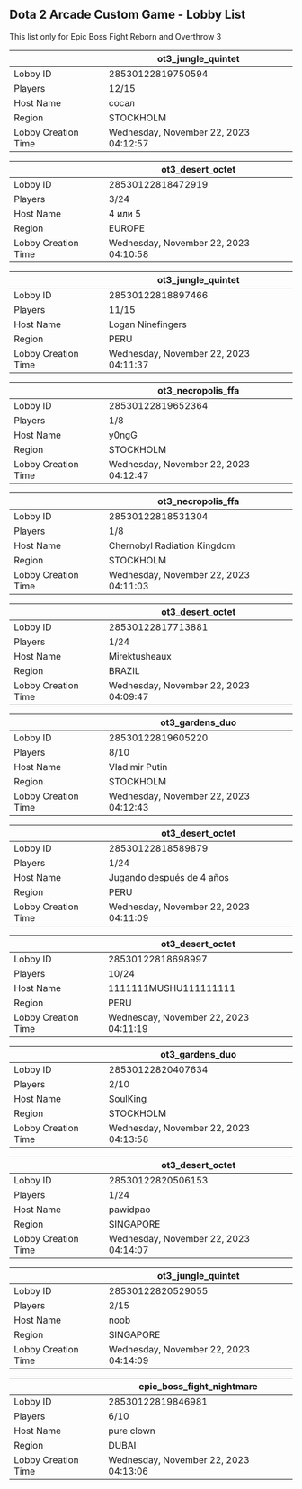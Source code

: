 ## Dota 2 Arcade Custom Game - Lobby List

This list only for Epic Boss Fight Reborn and Overthrow 3

|  | ot3_jungle_quintet |
| ------ | ------ |
| Lobby ID | 28530122819750594 |
| Players | 12/15 |
| Host Name | сосал |
| Region | STOCKHOLM |
| Lobby Creation Time | Wednesday, November 22, 2023 04:12:57 |


|  | ot3_desert_octet |
| ------ | ------ |
| Lobby ID | 28530122818472919 |
| Players | 3/24 |
| Host Name | 4 или 5 |
| Region | EUROPE |
| Lobby Creation Time | Wednesday, November 22, 2023 04:10:58 |


|  | ot3_jungle_quintet |
| ------ | ------ |
| Lobby ID | 28530122818897466 |
| Players | 11/15 |
| Host Name | Logan Ninefingers |
| Region | PERU |
| Lobby Creation Time | Wednesday, November 22, 2023 04:11:37 |


|  | ot3_necropolis_ffa |
| ------ | ------ |
| Lobby ID | 28530122819652364 |
| Players | 1/8 |
| Host Name | y0ngG |
| Region | STOCKHOLM |
| Lobby Creation Time | Wednesday, November 22, 2023 04:12:47 |


|  | ot3_necropolis_ffa |
| ------ | ------ |
| Lobby ID | 28530122818531304 |
| Players | 1/8 |
| Host Name | Chernobyl Radiation Kingdom |
| Region | STOCKHOLM |
| Lobby Creation Time | Wednesday, November 22, 2023 04:11:03 |


|  | ot3_desert_octet |
| ------ | ------ |
| Lobby ID | 28530122817713881 |
| Players | 1/24 |
| Host Name | Mirektusheaux |
| Region | BRAZIL |
| Lobby Creation Time | Wednesday, November 22, 2023 04:09:47 |


|  | ot3_gardens_duo |
| ------ | ------ |
| Lobby ID | 28530122819605220 |
| Players | 8/10 |
| Host Name | VIаdimir Рutin |
| Region | STOCKHOLM |
| Lobby Creation Time | Wednesday, November 22, 2023 04:12:43 |


|  | ot3_desert_octet |
| ------ | ------ |
| Lobby ID | 28530122818589879 |
| Players | 1/24 |
| Host Name | Jugando después de 4 años |
| Region | PERU |
| Lobby Creation Time | Wednesday, November 22, 2023 04:11:09 |


|  | ot3_desert_octet |
| ------ | ------ |
| Lobby ID | 28530122818698997 |
| Players | 10/24 |
| Host Name | 1111111MUSHU111111111 |
| Region | PERU |
| Lobby Creation Time | Wednesday, November 22, 2023 04:11:19 |


|  | ot3_gardens_duo |
| ------ | ------ |
| Lobby ID | 28530122820407634 |
| Players | 2/10 |
| Host Name | SoulKing |
| Region | STOCKHOLM |
| Lobby Creation Time | Wednesday, November 22, 2023 04:13:58 |


|  | ot3_desert_octet |
| ------ | ------ |
| Lobby ID | 28530122820506153 |
| Players | 1/24 |
| Host Name | pawidpao |
| Region | SINGAPORE |
| Lobby Creation Time | Wednesday, November 22, 2023 04:14:07 |


|  | ot3_jungle_quintet |
| ------ | ------ |
| Lobby ID | 28530122820529055 |
| Players | 2/15 |
| Host Name | noob |
| Region | SINGAPORE |
| Lobby Creation Time | Wednesday, November 22, 2023 04:14:09 |


|  | epic_boss_fight_nightmare |
| ------ | ------ |
| Lobby ID | 28530122819846981 |
| Players | 6/10 |
| Host Name | pure clown |
| Region | DUBAI |
| Lobby Creation Time | Wednesday, November 22, 2023 04:13:06 |


